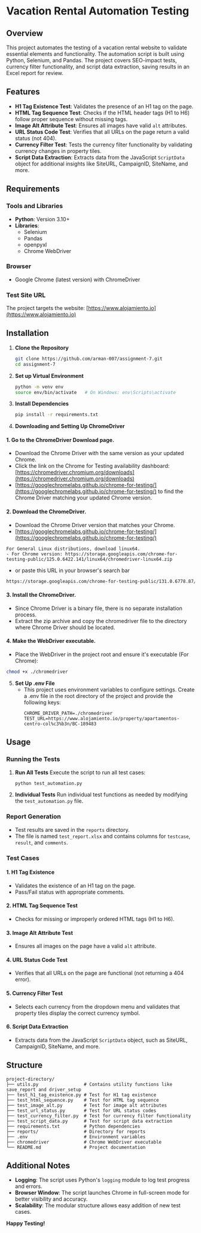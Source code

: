# Vacation Rental Automation Testing

## Overview
This project automates the testing of a vacation rental website to validate essential elements and functionality. The automation script is built using Python, Selenium, and Pandas. The project covers SEO-impact tests, currency filter functionality, and script data extraction, saving results in an Excel report for review.

## Features
- **H1 Tag Existence Test**: Validates the presence of an H1 tag on the page.
- **HTML Tag Sequence Test**: Checks if the HTML header tags (H1 to H6) follow proper sequence without missing tags.
- **Image Alt Attribute Test**: Ensures all images have valid `alt` attributes.
- **URL Status Code Test**: Verifies that all URLs on the page return a valid status (not 404).
- **Currency Filter Test**: Tests the currency filter functionality by validating currency changes in property tiles.
- **Script Data Extraction**: Extracts data from the JavaScript `ScriptData` object for additional insights like SiteURL, CampaignID, SiteName, and more.

## Requirements
### Tools and Libraries
- **Python**: Version 3.10+
- **Libraries**:
  - Selenium
  - Pandas
  - openpyxl
  - Chrome WebDriver

### Browser
- Google Chrome (latest version) with ChromeDriver

### Test Site URL
The project targets the website: [https://www.alojamiento.io](https://www.alojamiento.io)

## Installation
1. **Clone the Repository**
   ```bash
   git clone https://github.com/arman-007/assignment-7.git
   cd assignment-7
   ```

2. **Set up Virtual Environment**
   ```bash
   python -m venv env
   source env/bin/activate   # On Windows: env\Scripts\activate
   ```

3. **Install Dependencies**
   ```bash
   pip install -r requirements.txt
   ```

4. **Downloading and Setting Up ChromeDriver**

#### 1. Go to the ChromeDriver Download page.
- Download the Chrome Driver with the same version as your updated Chrome.
- Click the link on the Chrome for Testing availability dashboard: [https://chromedriver.chromium.org/downloads](https://chromedriver.chromium.org/downloads)
- [https://googlechromelabs.github.io/chrome-for-testing/](https://googlechromelabs.github.io/chrome-for-testing/) to find the Chrome Driver matching your updated Chrome version.

#### 2. Download the ChromeDriver.
- Download the Chrome Driver version that matches your Chrome.
- [https://googlechromelabs.github.io/chrome-for-testing/](https://googlechromelabs.github.io/chrome-for-testing/)
```
For General Linux distributions, download linux64.
- For Chrome version: https://storage.googleapis.com/chrome-for-testing-public/125.0.6422.141/linux64/chromedriver-linux64.zip
```
- or paste this URL in your browser's search bar
```bash
https://storage.googleapis.com/chrome-for-testing-public/131.0.6778.87/linux64/chromedriver-linux64.zip
```

#### 3. Install the ChromeDriver.
- Since Chrome Driver is a binary file, there is no separate installation process.
- Extract the zip archive and copy the chromedriver file to the directory where Chrome Driver should be located.

#### 4. Make the WebDriver executable.
- Place the WebDriver in the project root and ensure it's executable (For Chrome):
```bash
chmod +x ./chromedriver
```

5. **Set Up .env File**
   - This project uses environment variables to configure settings. Create a .env file in the root directory of the     project and provide the following keys:
     ```env
     CHROME_DRIVER_PATH=./chromedriver
     TEST_URL=https://www.alojamiento.io/property/apartamentos-centro-col%c3%b3n/BC-189483
     ```

## Usage

### Running the Tests
1. **Run All Tests**
   Execute the script to run all test cases:
   ```bash
   python test_automation.py
   ```

2. **Individual Tests**
   Run individual test functions as needed by modifying the `test_automation.py` file.

### Report Generation
- Test results are saved in the `reports` directory.
- The file is named `test_report.xlsx` and contains columns for `testcase`, `result`, and `comments`.

### Test Cases
#### 1. **H1 Tag Existence**
   - Validates the existence of an H1 tag on the page.
   - Pass/Fail status with appropriate comments.

#### 2. **HTML Tag Sequence Test**
   - Checks for missing or improperly ordered HTML tags (H1 to H6).

#### 3. **Image Alt Attribute Test**
   - Ensures all images on the page have a valid `alt` attribute.

#### 4. **URL Status Code Test**
   - Verifies that all URLs on the page are functional (not returning a 404 error).

#### 5. **Currency Filter Test**
   - Selects each currency from the dropdown menu and validates that property tiles display the correct currency symbol.

#### 6. **Script Data Extraction**
   - Extracts data from the JavaScript `ScriptData` object, such as SiteURL, CampaignID, SiteName, and more.

## Structure
```
project-directory/
├── utils.py                 # Contains utility functions like save_report and driver_setup
├── test_h1_tag_existence.py # Test for H1 tag existence
├── test_html_sequence.py    # Test for HTML tag sequence
├── test_image_alt.py        # Test for image alt attributes
├── test_url_status.py       # Test for URL status codes
├── test_currency_filter.py  # Test for currency filter functionality
├── test_script_data.py      # Test for script data extraction
├── requirements.txt         # Python dependencies
├── reports/                 # Directory for reports
├── .env                     # Environment variables
├── chromedriver             # Chrome WebDriver executable
└── README.md                # Project documentation
```

## Additional Notes
- **Logging**: The script uses Python's `logging` module to log test progress and errors.
- **Browser Window**: The script launches Chrome in full-screen mode for better visibility and accuracy.
- **Scalability**: The modular structure allows easy addition of new test cases.


**Happy Testing!**

